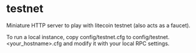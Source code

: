 testnet
=======

Miniature HTTP server to play with litecoin testnet (also acts as a faucet).

To run a local instance, copy config/testnet.cfg to config/testnet.<your_hostname>.cfg
and modify it with your local RPC settings.

